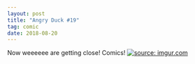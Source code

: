 ```yaml
---
layout: post
title: "Angry Duck #19"
tag: comic
date: 2018-08-20
---
```


Now weeeeee are getting close! Comics!  <!-- #51 -->
[![](https://i.imgur.com/xpMJZoa.jpg "source: imgur.com")](https://i.imgur.com/xpMJZoa.jpg)
